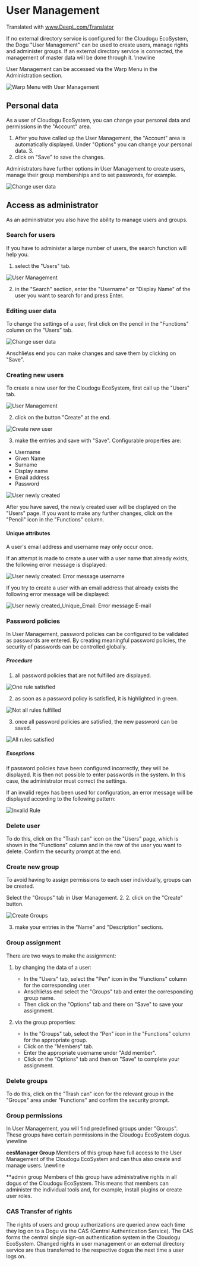 # User Management

Translated with www.DeepL.com/Translator

If no external directory service is configured for the Cloudogu EcoSystem, the Dogu "User Management" can be used to create users, manage rights and administer groups. If an external directory service is connected, the management of master data will be done through it.
\newline

User Management can be accessed via the Warp Menu in the Administration section.

![Warp Menu with User Management](figures/usermanagement/CESUsermanagement_Warp.png)

## Personal data
As a user of Cloudogu EcoSystem, you can change your personal data and permissions in the "Account" area.

1. After you have called up the User Management, the "Account" area is automatically displayed.
   Under "Options" you can change your personal data. 3.
3. click on "Save" to save the changes.

Administrators have further options in User Management to create users, manage their group memberships and to set passwords, for example.

![Change user data](figures/usermanagement/CESUsermanagement_Options.png)

## Access as administrator
As an administrator you also have the ability to manage users and groups.

### Search for users
If you have to administer a large number of users, the search function will help you.

1. select the "Users" tab.

![User Management](figures/usermanagement/CESUsermanagement_Users.png)

2. in the "Search" section, enter the "Username" or "Display Name" of the user you want to search for and press Enter.

### Editing user data
To change the settings of a user, first click on the pencil in the "Functions" column on the "Users" tab.

![Change user data](figures/usermanagement/CESUsermanagement_Options.png)

Anschlie\ss end you can make changes and save them by clicking on "Save".

### Creating new users
To create a new user for the Cloudogu EcoSystem, first call up the "Users" tab.

![User Management](figures/usermanagement/CESUsermanagement_Users.png)

2. click on the button "Create" at the end.

![Create new user](figures/usermanagement/CESUsermanagement_NewUser.png)

3. make the entries and save with "Save". Configurable properties are:
* Username
* Given Name
* Surname
* Display name
* Email address
* Password

![User newly created](figures/usermanagement/CESUsermanagement_OverviewUsers.png)

After you have saved, the newly created user will be displayed on the "Users" page. If you want to make any further changes, click on the "Pencil" icon in the "Functions" column.

#### Unique attributes

A user's email address and username may only occur once.

If an attempt is made to create a user with a user name that already exists, the following error message is displayed:

![User newly created: Error message username](figures/usermanagement/CESUsermanagement_UsernameUnique.png)

If you try to create a user with an email address that already exists the following error message will be displayed:

![User newly created_Unique_Email: Error message E-mail](figures/usermanagement/CESUsermanagement_EmailUnique.png)

### Password policies
In User Management, password policies can be configured to be validated as passwords are entered. By creating meaningful password policies, the security of passwords can be controlled globally.

##### Procedure
1. all password policies that are not fulfilled are displayed.

![One rule satisfied](figures/usermanagement/CESUsermanagement_Password_Policy_No_Rule_Satisfied.png)

2. as soon as a password policy is satisfied, it is highlighted in green.

![Not all rules fulfilled](figures/usermanagement/CESUsermanagement_Password_Policy_One_Rule_Statisfied.png)

3. once all password policies are satisfied, the new password can be saved.

![All rules satisfied](figures/usermanagement/CESUsermanagement_Password_Policy_All_Rules_Satisfied.png)


##### Exceptions
If password policies have been configured incorrectly, they will be displayed. It is then not possible to enter passwords in the system. In this case, the administrator must correct the settings.

If an invalid regex has been used for configuration, an error message will be displayed according to the following pattern:

![Invalid Rule](figures/usermanagement/CESUsermanagement_Password_Policy_InvalidRegex.png)


### Delete user
To do this, click on the "Trash can" icon on the "Users" page, which is shown in the "Functions" column and in the row of the user you want to delete. Confirm the security prompt at the end.

### Create new group
To avoid having to assign permissions to each user individually, groups can be created.

Select the "Groups" tab in User Management. 2.
2. click on the "Create" button.

![Create Groups](figures/usermanagement/CESUsermanagement_OptionsMembers.png)

3. make your entries in the "Name" and "Description" sections.

### Group assignment
There are two ways to make the assignment:

1. by changing the data of a user:
   * In the "Users" tab, select the "Pen" icon in the "Functions" column for the corresponding user.
   * Anschlie\ss end select the "Groups" tab and enter the corresponding group name.
   * Then click on the "Options" tab and there on "Save" to save your assignment.

2. via the group properties:
   * In the "Groups" tab, select the "Pen" icon in the "Functions" column for the appropriate group.
   * Click on the "Members" tab.
   * Enter the appropriate username under "Add member".
   * Click on the "Options" tab and then on "Save" to complete your assignment.

### Delete groups
To do this, click on the "Trash can" icon for the relevant group in the "Groups" area under "Functions" and confirm the security prompt.

### Group permissions
In User Management, you will find predefined groups under "Groups". These groups have certain permissions in the Cloudogu EcoSystem dogus. \newline

**cesManager Group**
Members of this group have full access to the User Management of the Cloudogu EcoSystem and can thus also create and manage users. \newline

**admin group
Members of this group have administrative rights in all dogus of the Cloudogu EcoSystem. This means that members can administer the individual tools and, for example, install plugins or create user roles.

### CAS Transfer of rights
The rights of users and group authorizations are queried anew each time they log on to a Dogu via the CAS (Central Authentication Service). The CAS forms the central single sign-on authentication system in the Cloudogu EcoSystem. Changed rights in user management or an external directory service are thus transferred to the respective dogus the next time a user logs on.
